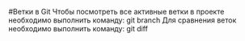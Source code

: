 #Ветки в Git
Чтобы посмотреть все активные ветки в проекте необходимо выполнить команду: git branch
Для сравнения веток необходимо выполнить команду: git diff
